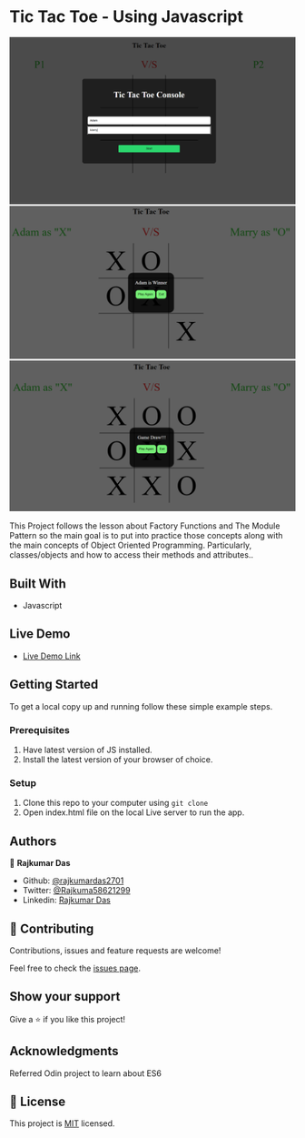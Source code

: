 # Tic Tac Toe - Using Javascript

![screenshot](images/Home.png)
![screenshot](images/Win.png)
![screenshot](images/Draw.png)

This Project follows the lesson about Factory Functions and The Module Pattern so the main goal is to put into practice those concepts along with the main concepts of Object Oriented Programming. Particularly, classes/objects and how to access their methods and attributes..

## Built With

- Javascript

## Live Demo

- [Live Demo Link](https://rawcdn.githack.com/rajkumardas2701/TicTacToe_JS/c93694f7b1eca2bcdbd732d026ba644a06310fd1/index.html)

## Getting Started

To get a local copy up and running follow these simple example steps.

### Prerequisites

1. Have latest version of JS installed.
2. Install the latest version of your browser of choice.

### Setup

1. Clone this repo to your computer using <code>git clone</code>
2. Open index.html file on the local Live server to run the app.

## Authors

👤 **Rajkumar Das**

- Github: [@rajkumardas2701](https://github.com/rajkumardas2701)
- Twitter: [@Rajkuma58621299](https://twitter.com/Rajkuma58621299)
- Linkedin: [Rajkumar Das](https://www.linkedin.com/in/rajkumar-das-41308961/)

## 🤝 Contributing

Contributions, issues and feature requests are welcome!

Feel free to check the [issues page](https://github.com/rajkumardas2701/TicTacToe_JS/issues).

## Show your support

Give a ⭐️ if you like this project!

## Acknowledgments

Referred Odin project to learn about ES6

## 📝 License

This project is [MIT](lic.url) licensed.

